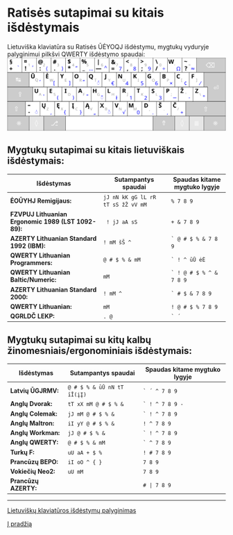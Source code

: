
# Ratisės sutapimai su kitais išdėstymais

Lietuviška klaviatūra su Ratisės ŪĖYOQJ išdėstymu, mygtukų vyduryje palyginimui pilkšvi QWERTY išdėstymo spaudai:
![Ratisės ŪĖYOQJ išdėstymo klaviatūra su QWERTY spaudais](images/kb-lt-ratise-ueyoqj-qwerty.svg)


## Mygtukų sutapimai su kitais lietuviškais išdėstymais:

| Išdėstymas | Sutampantys spaudai | Spaudas kitame mygtuko lygyje |
| --- | --- | --- |
|__ĖOŪYHJ Remigijaus:__ | ``` jJ nN kK gG lL rR tT sS žŽ vV mM ``` | ``` % 7 8 9 ``` |
|__FZVPUJ Lithuanian Ergonomic 1989 (LST 1092-89):__ | ``` ! jJ aA sS``` | ``` + & 7 8 9 ``` |
|__AZERTY Lithuanian Standard 1992 (IBM):__ | ``` ! mM šŠ ^ ``` | ``` ` @ # $ % & 7 8 9 ```|
|__QWERTY Lithuanian Programmers:__ | ``` @ # $ % & mM ``` | ``` ` ! ^ ūŪ ėĖ ``` |
|__QWERTY Lithuanian Baltic/Numeric:__ | ``` mM ``` | ``` ` ! @ # $ % ^ & 7 8 9 ``` |
|__AZERTY Lithuanian Standard 2000:__ | ``` ! mM ^ ``` |``` ` # $ & 7 8 9 ``` |
|__QWERTY Lithuanian:__ | ``` mM ``` | ``` ! @ # $ % 7 8 9 ``` |
|__QGRLDČ LEKP:__ | ``` . @ ``` |``` ` ´ ```|


## Mygtukų sutapimai su kitų kalbų žinomesniais/ergonominiais išdėstymais:

| Išdėstymas | Sutampantys spaudai | Spaudas kitame mygtuko lygyje |
| --- | --- | --- |
|__Latvių ŪGJRMV:__| ``` @ # $ % & ūŪ nN tT īĪ(įĮ) ``` | ``` ` ´ ^ 7 8 9 ``` |
|__Anglų Dvorak:__| ``` tT xX mM @ # $ % & ``` | ``` ` ! ^ 7 8 9 - ``` |
|__Anglų Colemak:__| ``` jJ mM @ # $ % & ``` | ``` ` ! ^ 7 8 9 ``` |
|__Anglų Maltron:__| ``` iI yY @ # $ % & ``` | ``` ! ^ 7 8 9 ``` |
|__Anglų Workman:__ |``` jJ @ # $ % & ``` | ``` ` ! ^ 7 8 9 ``` |
|__Anglų QWERTY:__| ``` @ # $ % & mM ``` | ``` ` ^ 7 8 9 ``` |
|__Turkų F:__| ``` uU aA + $ % ``` | ``` ! # 7 8 9 ``` |
|__Prancūzų BEPO:__ | ``` iI oO ^ { } ``` | ``` 7 8 9 ``` |
|__Vokiečių Neo2:__ | ``` uU mM ``` | ``` 7 8 9 ``` |
|__Prancūzų AZERTY:__ |  | ``` # \| 7 8 9 ``` |

-------------------------

[Lietuviškų klaviatūros išdėstymų palyginimas](https://albuck.github.io/lithuanian-keyboard-layouts/)

[Į pradžią](../README.md)
